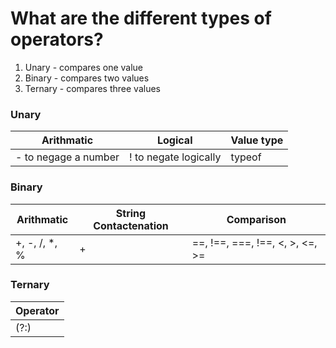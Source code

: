 # What are the different types of operators?

1. Unary - compares one value
2. Binary - compares two values
3. Ternary - compares three values

### Unary

| Arithmatic           | Logical               | Value type |
| -------------------- | --------------------- | ---------- |
| - to negage a number | ! to negate logically | typeof     |

### Binary

| Arithmatic     | String Contactenation | Comparison                      |
| -------------- | --------------------- | ------------------------------- |
| +, -, /, \*, % | +                     | ==, !==, ===, !==, <, >, <=, >= |

### Ternary

| Operator |
| -------- |
| (?:)     |

